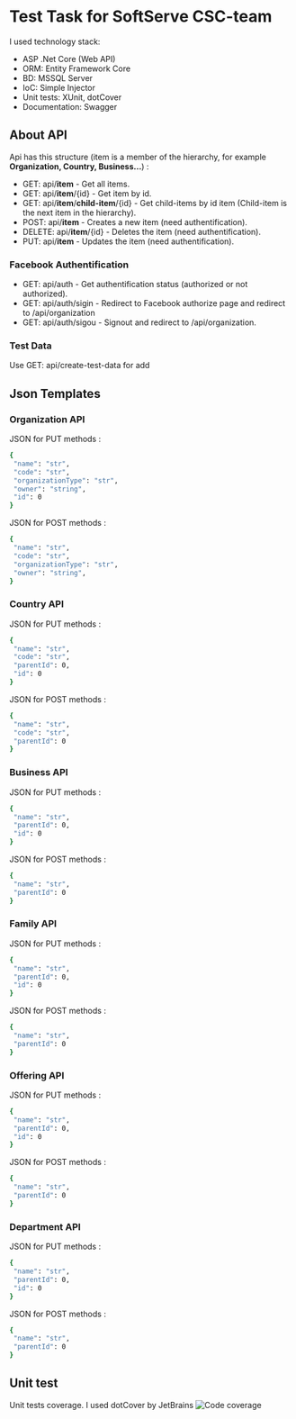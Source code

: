# Test Task for SoftServe CSC-team

I used technology stack:
- ASP .Net Core (Web API)
- ORM: Entity Framework Core
- BD: MSSQL Server
- IoC: Simple Injector
- Unit tests: XUnit, dotCover
- Documentation: Swagger

## About API
Api has this structure (item is a member of the hierarchy, for example **Organization, Country, Business...**) : 
- GET: api/**item** - Get all items.
- GET: api/**item**/{id} - Get item by id.
- GET: api/**item**/**child-item**/{id} - Get child-items by id item (Child-item is the next item in the hierarchy).
- POST: api/**item** - Creates a new item (need authentification).
- DELETE: api/**item**/{id} - Deletes the item (need authentification).
- PUT: api/**item** - Updates the item (need authentification).
### Facebook Authentification
- GET: api/auth - Get authentification status (authorized or not authorized).
- GET: api/auth/sigin - Redirect to Facebook authorize page and redirect to /api/organization
- GET: api/auth/sigou - Signout and redirect to /api/organization.
### Test Data
Use GET: api/create-test-data for add 

## Json Templates
### Organization API
JSON for PUT methods :
 ```sh
 {
  "name": "str",
  "code": "str",
  "organizationType": "str",
  "owner": "string",
  "id": 0
}
 ```
 JSON for POST methods :
 ```sh
 {
  "name": "str",
  "code": "str",
  "organizationType": "str",
  "owner": "string",
}
 ```
 ### Country API
 JSON for PUT methods :
 ```sh
 {
  "name": "str",
  "code": "str",
  "parentId": 0,
  "id": 0
}
 ```
 JSON for POST methods :
 ```sh
 {
  "name": "str",
  "code": "str",
  "parentId": 0
}
 ```
 
 ### Business API
 JSON for PUT methods :
 ```sh
 {
  "name": "str",
  "parentId": 0,
  "id": 0
}
 ```
 JSON for POST methods :
 ```sh
 {
  "name": "str",
  "parentId": 0
}
 ```
 ### Family API
 JSON for PUT methods :
 ```sh
 {
  "name": "str",
  "parentId": 0,
  "id": 0
}
 ```
 JSON for POST methods :
 ```sh
 {
  "name": "str",
  "parentId": 0
}
 ```
 ### Offering API
 JSON for PUT methods :
 ```sh
 {
  "name": "str",
  "parentId": 0,
  "id": 0
}
 ```
 JSON for POST methods :
 ```sh
 {
  "name": "str",
  "parentId": 0
}
 ```
 ### Department API
 JSON for PUT methods :
 ```sh
 {
  "name": "str",
  "parentId": 0,
  "id": 0
}
 ```
 JSON for POST methods :
 ```sh
 {
  "name": "str",
  "parentId": 0
}
 ```
## Unit test
Unit tests coverage. I used dotCover by JetBrains
![Code coverage](https://i.ibb.co/R4sMTY2/image.png)
